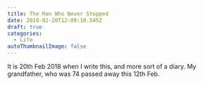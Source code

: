 ```yaml
---
title: The Man Who Never Stopped
date: 2018-02-20T12:09:10.545Z
draft: true
categories:
  - Life
autoThumbnailImage: false
---
```

It is 20th Feb 2018 when I write this, and more sort of a diary. My grandfather, who was 74 passed away this 12th Feb.
